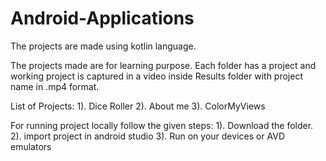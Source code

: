 # Android-Applications
The projects are made using kotlin language.

The projects made are for learning purpose.
Each folder has a project and working project is captured in a video inside Results folder with project name in .mp4 format.

List of Projects:
1). Dice Roller
2). About me
3). ColorMyViews


For running project locally follow the given steps:
1). Download the folder.
2). import project in android studio
3). Run on your devices or AVD emulators

